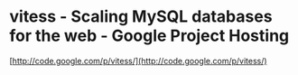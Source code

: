 <!--
id: 22401566799
link: http://tumblr.atmos.org/post/22401566799/vitess-scaling-mysql-databases-for-the-web-google
slug: vitess-scaling-mysql-databases-for-the-web-google
date: Fri May 04 2012 14:27:35 GMT-0700 (PDT)
publish: 2012-05-04
tags: 
title: vitess - Scaling MySQL databases for the web - Google Project Hosting
-->


vitess - Scaling MySQL databases for the web - Google Project Hosting
=====================================================================

[http://code.google.com/p/vitess/](http://code.google.com/p/vitess/)

